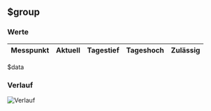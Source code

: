 ## $group
### Werte
Messpunkt | Aktuell | Tagestief | Tageshoch | Zulässig
--- | --- | --- | --- | ---
$data

### Verlauf
![Verlauf](plot.png)
